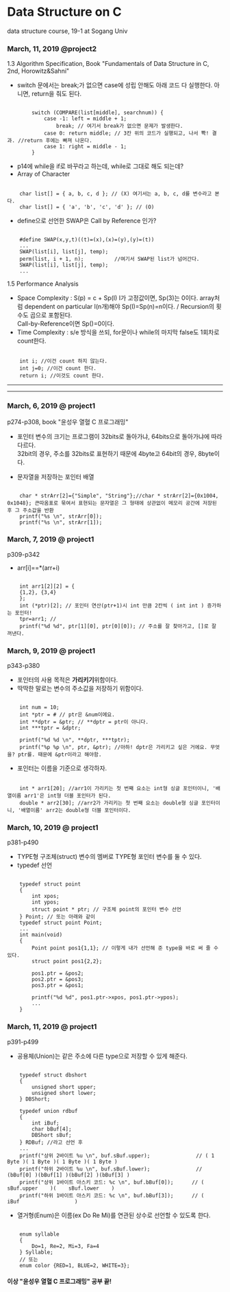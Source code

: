 # Data Structure on C
data structure course, 19-1 at Sogang Univ


### March, 11, 2019 @project2
1.3 Algorithm Specification, Book "Fundamentals of Data Structure in C, 2nd, Horowitz&Sahni"<br>
* switch 문에서는 break;가 없으면 case에 성립 안해도 아래 코드 다 실행한다. 아니면, return을 줘도 된다.
<pre><code>
		switch (COMPARE(list[middle], searchnum)) {
			case -1: left = middle + 1;
				break; // 여기서 break가 없으면 문제가 발생한다.
			case 0: return middle; // 3칸 위의 코드가 실행되고, 나서 뽝! 결과. //return 후에는 빠져 나온다.
			case 1: right = middle - 1;
		}
</code></pre>
* p14에 while을 if로 바꾸라고 하는데, while로 그대로 해도 되는데?<br>
* Array of Character
<pre><code>
	char list[] = { a, b, c, d }; // (X) 여기서는 a, b, c, d를 변수라고 본다.
	char list[] = { 'a', 'b', 'c', 'd' }; // (O)
</code></pre>
* define으로 선언한 SWAP은 Call by Reference 인가?<br>
<pre><code>
	#define SWAP(x,y,t)((t)=(x),(x)=(y),(y)=(t))
	...
	SWAP(list[i], list[j], temp); 
	perm(list, i + 1, n);          //여기서 SWAP된 list가 넘어간다.
	SWAP(list[i], list[j], temp); 
	...
</code></pre>
1.5 Performance Analysis
* Space Complexity : S(p) = c + Sp(I)
  I가 고정값이면, Sp(3)는 0이다. array처럼 dependent on particular I(n개)해야 Sp(I)=Sp(n)=n이다. / Recursion의 횟수도 곱으로 포함된다.<br>
  Call-by-Reference이면 Sp()=0이다.<br>
* Time Complexity : s/e 방식을 쓰되, for문이나 while의 마지막 false도 1회차로 count한다.
<pre><code>
	int i; //이건 count 하지 않는다.
	int j=0; //이건 count 한다.
	return i; //이것도 count 한다.
</code></pre>
***
***
### March, 6, 2019 @ project1
p274-p308, book "윤성우 열혈 C 프로그래밍" <br> 
* 포인터 변수의 크기는 프로그램이 32bits로 돌아가냐, 64bits으로 돌아가냐에 따라 다르다.<br>
  32bit의 경우, 주소를 32bits로 표현하기 때문에 4byte고 64bit의 경우, 8byte이다.

* 문자열을 저장하는 포인터 배열
<pre><code>
	char * strArr[2]={"Simple", "String"};//char * strArr[2]={0x1004, 0x1048}; 큰따옴표로 묶여서 표현되는 문자열은 그 형태에 상관없이 메모리 공간에 저장된 후 그 주소값을 반환
	printf("%s \n", strArr[0]);
	printf("%s \n", strArr[1]);
</code></pre>
### March, 7, 2019 @ project1
p309-p342<br> 

* arr[i]==*(arr+i)<br>
<pre><code>
	int arr1[2][2] = {
	{1,2}, {3,4}
    };
	int (*ptr)[2]; // 포인터 연산(ptr+1)시 int 만큼 2칸씩 ( int int ) 증가하는 포인터! 
	tpr=arr1; //
	printf("%d %d", ptr[1][0], ptr[0][0]); // 주소를 잘 찾아가고, []로 잘 꺼낸다.
</code></pre>
### March, 9, 2019 @ project1
p343-p380<br> 
* 포인터의 사용 목적은 <strong>가리키기</strong>위함이다. <br>
* 딱딱한 말로는 변수의 주소값을 저장하기 위함이다.<br>
<pre><code>
	int num = 10;
	int *ptr = &num; // ptr은 &num이에요. 
	int **dptr = &ptr; // **dptr = ptr이 아니다. 
	int ***tptr = &dptr;

	printf("%d %d \n", **dptr, ***tptr);
	printf("%p %p \n", ptr, &ptr); //아하! dptr은 가리키고 싶은 거에요. 무엇을? ptr를. 때문에 &ptr이라고 해야함.	
</code></pre>
* 포인터는 이름을 기준으로 생각하자.
<pre><code> 
	int * arr1[20]; //arr1이 가리키는 첫 번째 요소는 int형 싱글 포인터이니, '배열이름 arr1'은 int형 더블 포인터가 된다.
	double * arr2[30]; //arr2가 가리키는 첫 번째 요소는 double형 싱글 포인터이니, '배열이름' arr2는 double형 더블 포인터이다.
</code></pre>
### March, 10, 2019 @ project1
p381-p490<br>
* TYPE형 구조체(struct) 변수의 멤버로 TYPE형 포인터 변수를 둘 수 있다.
* typedef 선언
<pre><code>
	typedef struct point
	{
		int xpos;
		int ypos;
		struct point * ptr; // 구조체 point의 포인터 변수 선언
	} Point; // 또는 아래와 같이
	typedef struct point Point;
	...
	int main(void)
	{
		Point point pos1{1,1}; // 이렇게 내가 선언해 준 type을 바로 써 줄 수 있다.
		struct point pos1{2,2};

		pos1.ptr = &pos2;
		pos2.ptr = &pos3;
		pos3.ptr = &pos1;

		printf("%d %d", pos1.ptr->xpos, pos1.ptr->ypos);
		...
	}
</code></pre>
### March, 11, 2019 @ project1
p391-p499<br>
* 공용체(Union)는 같은 주소에 다른 type으로 저장할 수 있게 해준다.
<pre><code>
	typedef struct dbshort
	{
		unsigned short upper;
		unsigned short lower;
	} DBShort;

	typedef union rdbuf 
	{
		int iBuf;
		char bBuf[4];
		DBShort sBuf;
	} RDBuf; //라고 선언 후 
	...
	printf("상위 2바이트 %u \n", buf.sBuf.upper);               // ( 1 Byte )( 1 Byte )( 1 Byte )( 1 Byte )
	printf("하위 2바이트 %u \n", buf.sBuf.lower);               // (bBuf[0] )(bBuf[1] )(bBuf[2] )(bBuf[3] )
	printf("상위 1바이트 아스키 코드: %c \n", buf.bBuf[0]);      // (    sBuf.upper    )(    sBuf.lower    )
	printf("하위 1바이트 아스키 코드: %c \n", buf.bBuf[3]);      // (                iBuf                  )
</code></pre>
* 열거형(Enum)은 이름(ex Do Re Mi)를 연관된 상수로 선언할 수 있도록 한다.
<pre><code>
	enum syllable
	{
		Do=1, Re=2, Mi=3, Fa=4
	} Syllable;
	// 또는 
	enum color {RED=1, BLUE=2, WHITE=3};
</code></pre>
#### 이상 "윤성우 열혈 C 프로그래밍" 공부 끝!